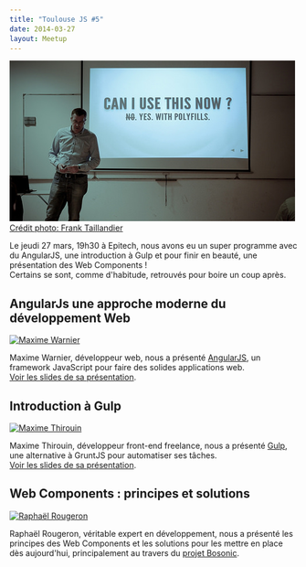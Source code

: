 ```yaml
---
title: "Toulouse JS #5"
date: 2014-03-27
layout: Meetup
---
```


![Toulouse JS 5](/assets/meetups/toulousejs5.jpg)
[Crédit photo: Frank Taillandier](https://www.flickr.com/photos/dirtyf/13456768983/)

Le jeudi 27 mars, 19h30 à Epitech, nous avons eu un super programme avec du AngularJS, une introduction à Gulp et pour finir en beauté, une présentation des Web Components !  
Certains se sont, comme d'habitude, retrouvés pour boire un coup après.

## AngularJs une approche moderne du développement Web

[![Maxime Warnier](https://avatars2.githubusercontent.com/u/711050?s=64 "Maxime Warnier")](http://maxlab.fr/)

Maxime Warnier, développeur web, nous a présenté [AngularJS](http://www.angularjs.org/), un framework JavaScript pour faire des solides applications web.  
[Voir les slides de sa présentation](http://maxlab.fr/?p=427).

## Introduction à Gulp

[![Maxime Thirouin](//avatars1.githubusercontent.com/u/157534?v=3&s=64 "Maxime Thirouin")](http://moox.io/)

Maxime Thirouin, développeur front-end freelance, nous a présenté [Gulp](http://gulpjs.com/), une alternative à GruntJS pour automatiser ses tâches.  
[Voir les slides de sa présentation](http://moox.io/slides/2014/introduction-gulp/).

## Web Components : principes et solutions

[![Raphaël Rougeron](//avatars2.githubusercontent.com/u/5461?v=3&s=64 "Raphaël Rougeron")](https://twitter.com/goldoraf)

Raphaël Rougeron, véritable expert en développement, nous a présenté les principes des Web Components et les solutions pour les mettre en place dès aujourd'hui, principalement au travers du [projet Bosonic](http://bosonic.github.io/).
